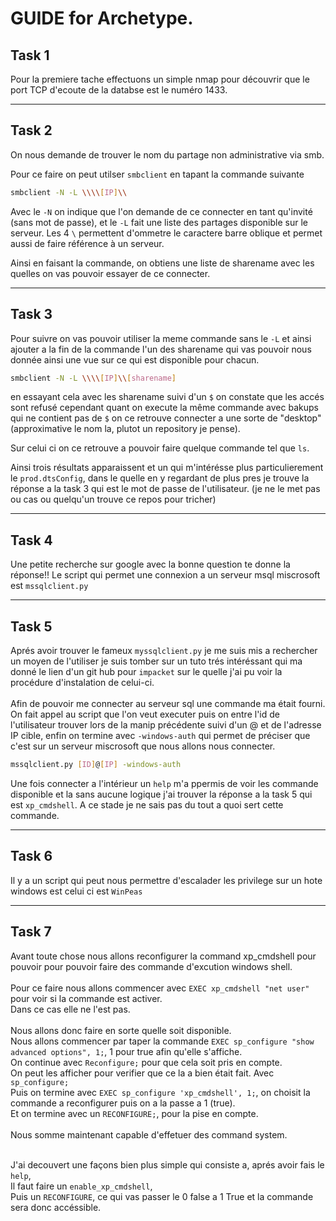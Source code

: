 # GUIDE for Archetype.

## Task 1

Pour la premiere tache effectuons un simple nmap pour découvrir que le port TCP d'ecoute de la databse est le numéro 1433.

---
## Task 2

On nous demande de trouver le nom du partage non administrative via smb.

Pour ce faire on peut utilser `smbclient` en tapant la commande suivante

```bash
smbclient -N -L \\\\[IP]\\
```

Avec le `-N` on indique que l'on demande de ce connecter en tant qu'invité (sans mot de passe), et le `-L` fait une liste des partages disponible sur le serveur.
Les 4 `\` permettent d'ommetre le caractere barre oblique et permet aussi de faire référence à un serveur. 

Ainsi en faisant la commande, on obtiens une liste de sharename avec les quelles on vas pouvoir essayer de ce connecter.

---
## Task 3 

Pour suivre on vas pouvoir utiliser la meme commande sans le `-L` et ainsi ajouter a la fin de la commande l'un des sharename qui vas pouvoir nous donnée ainsi une vue sur ce qui est disponible pour chacun.

```bash
smbclient -N -L \\\\[IP]\\[sharename]
```
en essayant cela avec les sharename suivi d'un `$` on constate que les accés sont refusé cependant quant on execute la même commande avec bakups qui ne contient pas de `$` on ce retrouve connecter a une sorte de "desktop" (approximative le nom la, plutot un repository je pense).

Sur celui ci on ce retrouve a pouvoir faire quelque commande tel que `ls`.

Ainsi trois résultats apparaissent et un qui m'intérésse plus particulierement le `prod.dtsConfig`, dans le quelle en y regardant de plus pres je trouve la réponse a la task 3 qui est le mot de passe de l'utilisateur. (je ne le met pas ou cas ou quelqu'un trouve ce repos pour tricher)

---
## Task 4

Une petite recherche sur google avec la bonne question te donne la réponse!! Le script qui permet une connexion a un serveur msql miscrosoft est `mssqlclient.py`

---
## Task 5

Aprés avoir trouver le fameux `myssqlclient.py` je me suis mis a rechercher un moyen de l'utiliser je suis tomber sur un tuto trés intéréssant qui ma donné le lien d'un git hub pour `impacket` sur le quelle j'ai pu voir la procédure d'instalation de celui-ci.<br/>
<br/>
Afin de pouvoir me connecter au serveur sql une commande ma était fourni. On fait appel au script que l'on veut executer puis on entre l'id de l'utilisateur trouver lors de la manip précédente suivi d'un @ et de l'adresse IP cible, enfin on termine avec `-windows-auth` qui permet de préciser que c'est sur un serveur miscrosoft que nous allons nous connecter.

```bash
mssqlclient.py [ID]@[IP] -windows-auth
```

Une fois connecter a l'intérieur un `help` m'a ppermis de voir les commande disponible et la sans aucune logique j'ai trouver la réponse a la task 5 qui est `xp_cmdshell`. A ce stade je ne sais pas du tout a quoi sert cette commande.

---
## Task 6

Il y a un script qui peut nous permettre d'escalader les privilege sur un hote windows est celui ci est `WinPeas`

---
## Task 7

Avant toute chose nous allons reconfigurer la command xp_cmdshell pour pouvoir pour pouvoir faire des commande d'excution windows shell.<br/>
<br/>
Pour ce faire nous allons commencer avec `EXEC xp_cmdshell "net user"` pour voir si la commande est activer.<br/>
Dans ce cas elle ne l'est pas.<br/>
<br/>
Nous allons donc faire en sorte quelle soit disponible. <br/>
Nous allons commencer par taper la commande `EXEC sp_configure "show advanced options", 1;`, 1 pour true afin qu'elle s'affiche.<br/>
On continue avec `Reconfigure;` pour que cela soit pris en compte.<br/>
On peut les afficher pour verifier que ce la a bien était fait. Avec `sp_configure;`<br/>
Puis on termine avec `EXEC sp_configure 'xp_cmdshell', 1;`, on choisit la commande a reconfigurer puis on a la passe a 1 (true).<br/>
Et on termine avec un `RECONFIGURE;`, pour la pise en compte. <br/>
<br/>
Nous somme maintenant capable d'effetuer des command system. <br/>
<br/>


J'ai decouvert une façons bien plus simple qui consiste a, aprés avoir fais le `help`, <br/>
Il faut faire un `enable_xp_cmdshell`, <br/>
Puis un `RECONFIGURE`, ce qui vas passer le 0 false a 1 True et la commande sera donc accéssible. <br/>
<br/>


